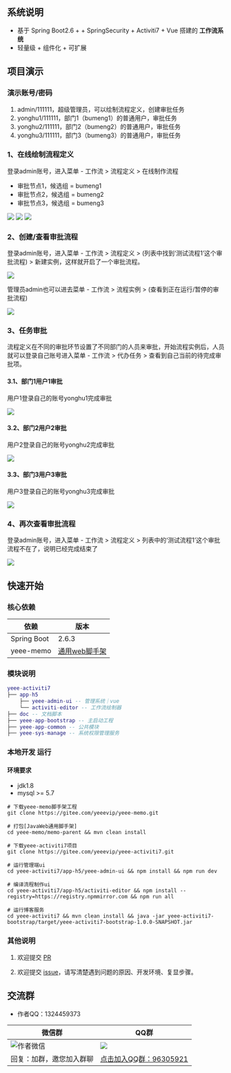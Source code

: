 
## 系统说明

- 基于 Spring Boot2.6 + + SpringSecurity + Activiti7 + Vue 搭建的 **工作流系统**
- 轻量级 + 组件化 + 可扩展

## 项目演示

### 演示账号/密码

1. admin/111111，超级管理员，可以绘制流程定义，创建审批任务
2. yonghu1/111111，部门1（bumeng1）的普通用户，审批任务
3. yonghu2/111111，部门2（bumeng2）的普通用户，审批任务
4. yonghu3/111111，部门3（bumeng3）的普通用户，审批任务

### 1、在线绘制流程定义

登录admin账号，进入菜单 - 工作流 > 流程定义 > 在线制作流程

- 审批节点1，候选组 = bumeng1
- 审批节点2，候选组 = bumeng2
- 审批节点3，候选组 = bumeng3

![](doc/activiti7/images/act-editor1.png)
![](doc/activiti7/images/act-editor2.png)
![](doc/activiti7/images/act-editor3.png)

### 2、创建/查看审批流程

登录admin账号，进入菜单 - 工作流 > 流程定义 > (列表中找到‘测试流程1’这个审批流程) > 新建实例，这样就开启了一个审批流程。

![](doc/activiti7/images/act-manage1.png)

管理员admin也可以进去菜单 - 工作流 > 流程实例 > (查看到正在运行/暂停的审批流程)

![](doc/activiti7/images/act-manage2.png)

### 3、任务审批

流程定义在不同的审批环节设置了不同部门的人员来审批，开始流程实例后，人员就可以登录自己账号进入菜单 - 工作流 > 代办任务 > 查看到自己当前的待完成审批项。

#### 3.1、部门1用户1审批

用户1登录自己的账号yonghu1完成审批

![](doc/activiti7/images/act-manage3.png)

#### 3.2、部门2用户2审批

用户2登录自己的账号yonghu2完成审批

![](doc/activiti7/images/act-manage4.png)

#### 3.3、部门3用户3审批

用户3登录自己的账号yonghu3完成审批

![](doc/activiti7/images/act-manage5.png)

### 4、再次查看审批流程

登录admin账号，进入菜单 - 工作流 > 流程定义 > 列表中的‘测试流程1’这个审批流程不在了，说明已经完成结束了

![](doc/activiti7/images/act-manage6.png)

## 快速开始

### 核心依赖

| 依赖                          | 版本                                                   |
|-----------------------------|------------------------------------------------------|
| Spring Boot                 | 2.6.3                                                |
| yeee-memo                   | [通用web脚手架](https://gitee.com/yeeevip/yeee-memo.git) |

### 模块说明

```lua
yeee-activiti7
├── app-h5
    ├── yeee-admin-ui -- 管理系统｜vue
    └── activiti-editor -- 工作流绘制器
├── doc -- 文档脚本
├── yeee-app-bootstrap -- 主启动工程
├── yeee-app-common -- 公共模块
├── yeee-sys-manage -- 系统权限管理服务
```

### 本地开发 运行

#### 环境要求

- jdk1.8
- mysql >= 5.7

```
# 下载yeee-memo脚手架工程
git clone https://gitee.com/yeeevip/yeee-memo.git

# 打包[JavaWeb通用脚手架]
cd yeee-memo/memo-parent && mvn clean install

# 下载yeee-activiti7项目
git clone https://gitee.com/yeeevip/yeee-activiti7.git

# 运行管理端ui
cd yeee-activiti7/app-h5/yeee-admin-ui && npm install && npm run dev

# 编译流程制作ui
cd yeee-activiti7/app-h5/activiti-editor && npm install --registry=https://registry.npmmirror.com && npm run all

# 运行博客服务
cd yeee-activiti7 && mvn clean install && java -jar yeee-activiti7-bootstrap/target/yeee-activiti7-bootstrap-1.0.0-SNAPSHOT.jar
```

### 其他说明

1. 欢迎提交 [PR](https://www.yeee.vip)

2. 欢迎提交 [issue](https://gitee.com/yeeevip/yeee-blog/issues)，请写清楚遇到问题的原因、开发环境、复显步骤。

## 交流群

- 作者QQ：1324459373

| 微信群                             | QQ群                                                                           |
|---------------------------------|-------------------------------------------------------------------------------|
| ![作者微信](doc/yeee/images/yeee_wp.jpg) | ![](doc/yeee/images/yeee-memo-qq.jpg)                                              |
| 回复：加群，邀您加入群聊                    | <a href="https://qm.qq.com/q/oLSCm1Ksjm" target="_blank">点击加入QQ群：96305921</a> |


